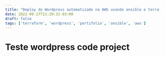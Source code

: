 ```yaml
---
title: "Deploy do Wordpress automatizado na AWS usando ansible e terraform"
date: 2022-09-27T21:29:31-03:00
draft: false
tags: ['terraform', 'wordpress', 'portifolio', 'ansible', 'aws']
---
```


# Teste wordpress code project
